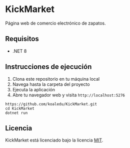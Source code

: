 # KickMarket

Página web de comercio electrónico de zapatos.

## Requisitos

- .NET 8

## Instrucciones de ejecución

1. Clona este repositorio en tu máquina local
2. Navega hasta la carpeta del proyecto
3. Ejecuta la aplicación
4. Abre tu navegador web y visita `http://localhost:5276`

```
https://github.com/koaledu/KickMarket.git
cd KickMarket
dotnet run
```

## Licencia

KickMarket está licenciado bajo la licencia [MIT](https://github.com/koaledu/KickMarket/blob/main/LICENSE).
